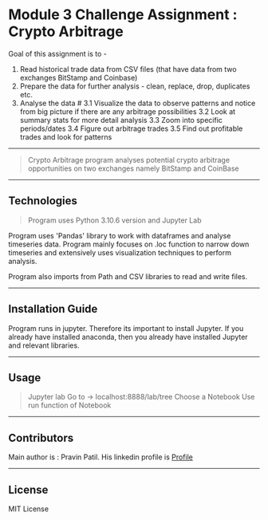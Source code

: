 # Module 3 Challenge Assignment : Crypto Arbitrage

 Goal of this assignment is to -
 1. Read historical trade data from CSV files (that have data from two exchanges BitStamp and Coinbase)
 2. Prepare the data for further analysis - clean, replace, drop, duplicates etc.
 3. Analyse the data #
     3.1 Visualize the data to observe patterns and notice from big picture if there are any arbitrage possibilities
     3.2 Look at summary stats for more detail analysis
     3.3 Zoom into specific periods/dates
     3.4 Figure out arbitrage trades
     3.5 Find out profitable trades and look for patterns

---

> Crypto Arbitrage program analyses potential crypto arbitrage opportunities on two exchanges namely BitStamp and CoinBase

---

## Technologies

> Program uses Python 3.10.6 version and Jupyter Lab

Program uses 'Pandas' library to work with dataframes and analyse timeseries data. Program mainly focuses on .loc function to narrow down timeseries and extensively uses visualization techniques to perform analysis.

Program also imports from Path and CSV libraries to read and write files.

---

## Installation Guide 

Program runs in jupyter. Therefore its important to install Jupyter. If you already have installed anaconda, then you already have installed Jupyter and relevant libraries.

---
## Usage

> Jupyter lab
> Go to -> localhost:8888/lab/tree
> Choose a Notebook
> Use run function of Notebook

---
## Contributors

Main author is : Pravin Patil. His linkedin profile is [Profile](https://www.linkedin.com/in/pravin-patil-5880301)

---

## License

MIT License
